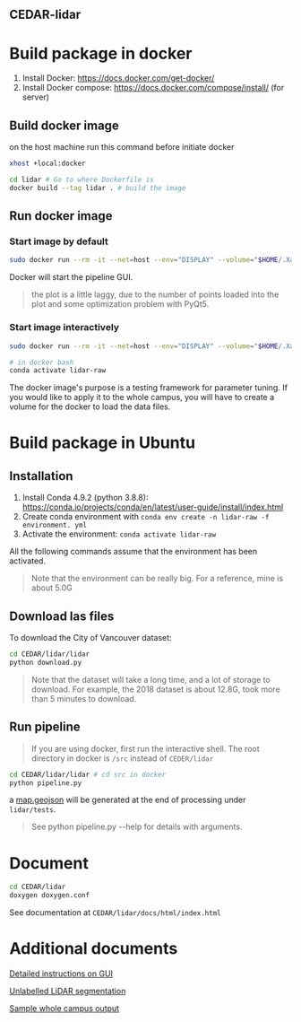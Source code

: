 CEDAR-lidar
---
# Build package in docker

1. Install Docker: https://docs.docker.com/get-docker/
2. Install Docker compose: https://docs.docker.com/compose/install/ (for server)

## Build docker image
on the host machine run this command before initiate docker
```bash
xhost +local:docker
```

```bash
cd lidar # Go to where Dockerfile is 
docker build --tag lidar . # build the image
```

## Run docker image
### Start image by default
```bash
sudo docker run --rm -it --net=host --env="DISPLAY" --volume="$HOME/.Xauthority:/root/.Xauthority:rw" --device /dev/dri/ --security-opt seccomp=./docker/chrome.json --privileged lidar
```
Docker will start the pipeline GUI.
> the plot is a little laggy, due to the number of points loaded into the plot and some optimization problem with PyQt5.

### Start image interactively
```bash
sudo docker run --rm -it --net=host --env="DISPLAY" --volume="$HOME/.Xauthority:/root/.Xauthority:rw" --device /dev/dri/ --security-opt seccomp=./docker/chrome.json --privileged lidar /bin/bash

# in docker bash
conda activate lidar-raw
```
The docker image's purpose is a testing framework for parameter tuning. If you would like to apply it to the whole campus, you will have to create a volume for the docker to load the data files. 

# Build package in Ubuntu

## Installation

1. Install Conda 4.9.2 (python 3.8.8): https://conda.io/projects/conda/en/latest/user-guide/install/index.html
2. Create conda environment with `conda env create -n lidar-raw -f environment. yml`
3. Activate the environment: `conda activate lidar-raw`

All the following commands assume that the environment has been activated. 

> Note that the environment can be really big. For a reference, mine is about 5.0G

## Download las files 

To download the City of Vancouver dataset:
```bash
cd CEDAR/lidar/lidar 
python download.py  
```
> Note that the dataset will take a long time, and a lot of storage to download. For example, the 2018 dataset is about 12.8G, took more than 5 minutes to download.

## Run pipeline

> If you are using docker, first run the interactive shell. The root directory in docker is `/src` instead of `CEDER/lidar`
```bash
cd CEDAR/lidar/lidar # cd src in docker
python pipeline.py
``` 

a [map.geojson](lidar/../tests/map.geojson) will be generated at the end of processing under `lidar/tests`. 

> See python pipeline.py --help for details with arguments. 

# Document 

```bash
cd CEDAR/lidar 
doxygen doxygen.conf
```
See documentation at `CEDAR/lidar/docs/html/index.html`

# Additional documents

[Detailed instructions on GUI](./resource/GUI.md)

[Unlabelled LiDAR segmentation](./resource/SEGMENTATION.md)

[Sample whole campus output](../lidar/tests/sample_map.geojson)



